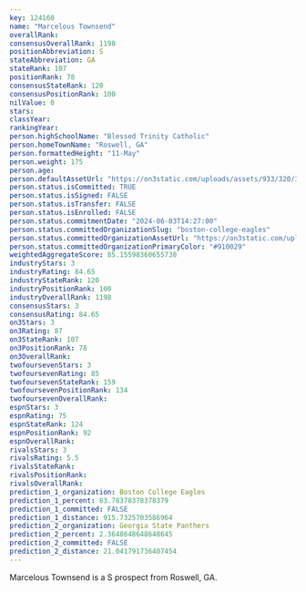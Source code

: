 ```yaml
---
key: 124160
name: "Marcelous Townsend"
overallRank: 
consensusOverallRank: 1198
positionAbbreviation: S
stateAbbreviation: GA
stateRank: 107
positionRank: 78
consensusStateRank: 120
consensusPositionRank: 100
nilValue: 0
stars: 
classYear: 
rankingYear: 
person.highSchoolName: "Blessed Trinity Catholic"
person.homeTownName: "Roswell, GA"
person.formattedHeight: "11-May"
person.weight: 175
person.age: 
person.defaultAssetUrl: "https://on3static.com/uploads/assets/933/320/320933.png"
person.status.isCommitted: TRUE
person.status.isSigned: FALSE
person.status.isTransfer: FALSE
person.status.isEnrolled: FALSE
person.status.commitmentDate: "2024-06-03T14:27:00"
person.status.committedOrganizationSlug: "boston-college-eagles"
person.status.committedOrganizationAssetUrl: "https://on3static.com/uploads/assets/841/149/149841.svg"
person.status.committedOrganizationPrimaryColor: "#910029"
weightedAggregateScore: 85.15598360655738
industryStars: 3
industryRating: 84.65
industryStateRank: 120
industryPositionRank: 100
industryOverallRank: 1198
consensusStars: 3
consensusRating: 84.65
on3Stars: 3
on3Rating: 87
on3StateRank: 107
on3PositionRank: 78
on3OverallRank: 
twofoursevenStars: 3
twofoursevenRating: 85
twofoursevenStateRank: 159
twofoursevenPositionRank: 134
twofoursevenOverallRank: 
espnStars: 3
espnRating: 75
espnStateRank: 124
espnPositionRank: 92
espnOverallRank: 
rivalsStars: 3
rivalsRating: 5.5
rivalsStateRank: 
rivalsPositionRank: 
rivalsOverallRank: 
prediction_1_organization: Boston College Eagles
prediction_1_percent: 83.78378378378379
prediction_1_committed: FALSE
prediction_1_distance: 915.7325703586964
prediction_2_organization: Georgia State Panthers
prediction_2_percent: 2.3648648648648645
prediction_2_committed: FALSE
prediction_2_distance: 21.041791736407454
---
```

Marcelous Townsend is a S prospect from Roswell, GA.